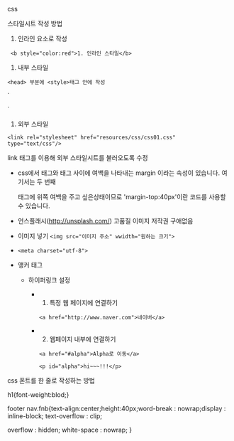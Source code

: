 css



스타일시트 작성 방법

1. 인라인 요소로 작성

` <b style="color:red">1. 인라인 스타일</b>`

1. 내부 스타일

`<head> 부분에 <style>태그 안에 작성`

`

<style>

​    p{

​      background-color: coral;

​    }

  </style>`

1.  외부 스타일

`<link rel="stylesheet" href="resources/css/css01.css" type="text/css"/>`

link 태그를 이용해 외부 스타일시트를 불러오도록 수정





* css에서 태그와 태그 사이에 여백을 나타내는 margin 이라는 속성이 있습니다. 여기서는 두 번째 <p>태그에 위쪽 여백을 주고 싶은상태이므로 'margin-top:40px'이란 코드를 사용할 수 있습니다.
* 언스플래시(http://unsplash.com/) 고품질 이미지 저작권 구애없음
* 이미지 넣기 `<img src="이미지 주소" wwidth="원하는 크기">`
* `<meta charset="utf-8">`





* 앵커 태그

  * 하이퍼링크 설정

    * 1. 특정 웹 페이지에 연결하기

      `<a href="http://www.naver.com">네이버</a>`

    * 2. 웹페이지 내부에 연결하기

      `<a href="#alpha">Alpha로 이동</a>`

      `<p id="alpha">hi~~~!!!</p>`





css 폰트를 한 줄로 작성하는 방법

h1{font-weight:blod;}



footer nav.fnb{text-align:center;height:40px;word-break : nowrap;display : inline-block; text-overflow : clip;

overflow : hidden; white-space : nowrap; }